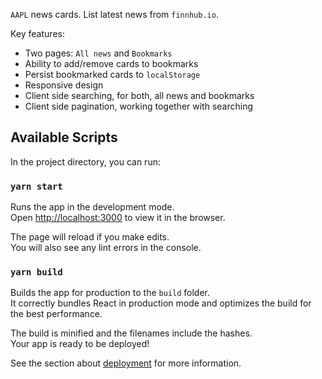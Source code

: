 `AAPL` news cards. List latest news from `finnhub.io`.

Key features:

- Two pages: `All news` and `Bookmarks`
- Ability to add/remove cards to bookmarks
- Persist bookmarked cards to `localStorage`
- Responsive design
- Client side searching, for both, all news and bookmarks
- Client side pagination, working together with searching

## Available Scripts

In the project directory, you can run:

### `yarn start`

Runs the app in the development mode.<br />
Open [http://localhost:3000](http://localhost:3000) to view it in the browser.

The page will reload if you make edits.<br />
You will also see any lint errors in the console.

### `yarn build`

Builds the app for production to the `build` folder.<br />
It correctly bundles React in production mode and optimizes the build for the best performance.

The build is minified and the filenames include the hashes.<br />
Your app is ready to be deployed!

See the section about [deployment](https://facebook.github.io/create-react-app/docs/deployment) for more information.
